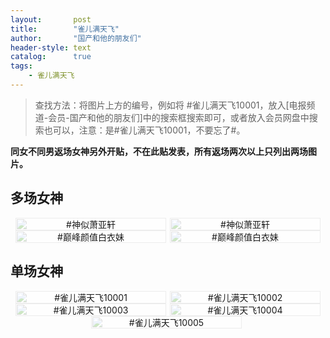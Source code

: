 ```yaml
---
layout:       post
title:        "雀儿满天飞"
author:       "国产和他的朋友们"
header-style: text
catalog:      true
tags:
    - 雀儿满天飞
---
```


> 查找方法：将图片上方的编号，例如将 #雀儿满天飞10001，放入[电报频道-会员-国产和他的朋友们]中的搜索框搜索即可，或者放入会员网盘中搜索也可以，注意：是#雀儿满天飞10001，不要忘了#。

**同女不同男返场女神另外开贴，不在此贴发表，所有返场两次以上只列出两场图片。**

## 多场女神

<div style="display: flex; justify-content: center;">
    <div style="position: relative; width: 48%; margin-right: 1%;">
        <img src="https://tanhuawanrenmigroup.top/queermantianfei/queermantianfei20001.jpg" style="width: 100%;"/>
        <div style="position: absolute; top: 0; left: 0; width: 100%; text-align: center; background-color: rgba(255, 255, 255, 0.7); font-size: 14px;">
            #神似萧亚轩
        </div>
    </div>
    <div style="position: relative; width: 48%;">
        <img src="https://tanhuawanrenmigroup.top/queermantianfei/queermantianfei20002.jpg" style="width: 100%;"/>
        <div style="position: absolute; top: 0; left: 0; width: 100%; text-align: center; background-color: rgba(255, 255, 255, 0.7); font-size: 14px;">
            #神似萧亚轩
        </div>
    </div>
</div>

<div style="display: flex; justify-content: center;">
    <div style="position: relative; width: 48%; margin-right: 1%;">
        <img src="https://tanhuawanrenmigroup.top/queermantianfei/queermantianfei20003.jpg" style="width: 100%;"/>
        <div style="position: absolute; top: 0; left: 0; width: 100%; text-align: center; background-color: rgba(255, 255, 255, 0.7); font-size: 14px;">
            #巅峰颜值白衣妹
        </div>
    </div>
    <div style="position: relative; width: 48%;">
        <img src="https://tanhuawanrenmigroup.top/queermantianfei/queermantianfei20004.jpg" style="width: 100%;"/>
        <div style="position: absolute; top: 0; left: 0; width: 100%; text-align: center; background-color: rgba(255, 255, 255, 0.7); font-size: 14px;">
            #巅峰颜值白衣妹
        </div>
    </div>
</div>

## 单场女神

<div style="display: flex; justify-content: center;">
    <div style="position: relative; width: 48%; margin-right: 1%;">
        <img src="https://tanhuawanrenmigroup.top/queermantianfei/queermantianfei10001.jpg" style="width: 100%;"/>
        <div style="position: absolute; top: 0; left: 0; width: 100%; text-align: center; background-color: rgba(255, 255, 255, 0.7); font-size: 14px;">
            #雀儿满天飞10001
        </div>
    </div>
    <div style="position: relative; width: 48%;">
        <img src="https://tanhuawanrenmigroup.top/queermantianfei/queermantianfei10002.jpg" style="width: 100%;"/>
        <div style="position: absolute; top: 0; left: 0; width: 100%; text-align: center; background-color: rgba(255, 255, 255, 0.7); font-size: 14px;">
            #雀儿满天飞10002
        </div>
    </div>
</div>

<div style="display: flex; justify-content: center;">
    <div style="position: relative; width: 48%; margin-right: 1%;">
        <img src="https://tanhuawanrenmigroup.top/queermantianfei/queermantianfei10003.jpg" style="width: 100%;"/>
        <div style="position: absolute; top: 0; left: 0; width: 100%; text-align: center; background-color: rgba(255, 255, 255, 0.7); font-size: 14px;">
            #雀儿满天飞10003
        </div>
    </div>
    <div style="position: relative; width: 48%;">
        <img src="https://tanhuawanrenmigroup.top/queermantianfei/queermantianfei10004.jpg" style="width: 100%;"/>
        <div style="position: absolute; top: 0; left: 0; width: 100%; text-align: center; background-color: rgba(255, 255, 255, 0.7); font-size: 14px;">
            #雀儿满天飞10004
        </div>
    </div>
</div>

<div style="display: flex; justify-content: center;">
    <div style="position: relative; width: 48%; margin-right: 1%;">
        <img src="https://tanhuawanrenmigroup.top/queermantianfei/queermantianfei10005.jpg" style="width: 100%;"/>
        <div style="position: absolute; top: 0; left: 0; width: 100%; text-align: center; background-color: rgba(255, 255, 255, 0.7); font-size: 14px;">
            #雀儿满天飞10005
        </div>
    </div>

</div>
